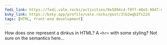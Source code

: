 ```yaml
---
fedi_link: https://fedi.vale.rocks/activities/0e5894c4-f9ff-48e5-9047-e84f42c5b7e7
bsky_link: https://bsky.app/profile/vale.rocks/post/3lb2wqb2fx22d
tags: [HTML, front-end development]
---
```


How does one represent a dinkus in HTML? A `<hr>` with some styling? Not sure on the semantics here...
